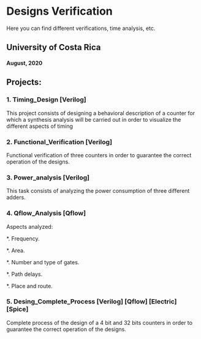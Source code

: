 # Designs Verification

Here you can find different verifications, 
time analysis, etc.

## University of Costa Rica
#### August, 2020

## Projects:
### 1. Timing_Design [Verilog]
This project consists of designing a behavioral 
description of a counter for which a synthesis
analysis will be carried out in order to visualize 
the different aspects of timing

### 2. Functional_Verification [Verilog]
Functional verification of three counters in order
to guarantee the correct operation of the designs.

### 3. Power_analysis [Verilog]
This task consists of analyzing the power 
consumption of three different adders.

### 4. Qflow_Analysis [Qflow]
Aspects analyzed: 

*. Frequency.

*. Area.

*. Number and type of gates.

*. Path delays.

*. Place and route.

### 5. Desing_Complete_Process [Verilog] [Qflow] [Electric] [Spice]
Complete process of the design of a 4 bit and 32 bits counters in order 
to guarantee the correct operation of the designs.
